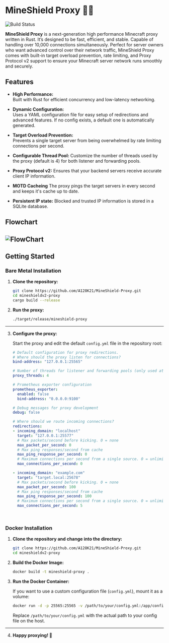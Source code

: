# MineShield Proxy 🦀🚀

![Build Status](https://img.shields.io/badge/build-passing-brightgreen)

**MineShield Proxy** is a next-generation high performance Minecraft proxy written in Rust. It’s designed to be fast, efficient, and stable. Capable of handling over 10,000 connections simultaneously. Perfect for server owners who want advanced control over their network traffic, MineShield Proxy comes with built-in target overload prevention, rate limiting, and Proxy Protocol v2 support to ensure your Minecraft server network runs smoothly and securely.

## Features

- **High Performance:**  
  Built with Rust for efficient concurrency and low-latency networking.

- **Dynamic Configuration:**  
  Uses a YAML configuration file for easy setup of redirections and advanced features. If no config exists, a default one is automatically generated.

- **Target Overload Prevention:**  
  Prevents a single target server from being overwhelmed by rate limiting connections per second.

- **Configurable Thread Pool:**
  Customize the number of threads used by the proxy (default is 4) for both listener and forwarding pools.

- **Proxy Protocol v2:**
  Ensures that your backend servers receive accurate client IP information.

- **MOTD Cacheing**
  The proxy pings the target servers in every second and keeps it's cache up to date.

- **Persistent IP state:**
  Blocked and trusted IP information is stored in a SQLite database.


## Flowchart
![FlowChart](https://i.ibb.co/Z6PW1ZNy/Untitled-diagram-2025-03-09-100419.png)
---
## Getting Started

### Bare Metal Installation

1. **Clone the repository:**

   ```bash
   git clone https://github.com/A128K21/MineShield-Proxy.git
   cd mineshieldv2-proxy
   cargo build --release
   ```

2. **Run the proxy:**

   ```bash
   ./target/release/mineshield-proxy
   ```

---
3. **Configure the proxy:**

   Start the proxy and edit the default `config.yml` file in the repository root:

    ```yaml
    # Default configuration for proxy redirections.
    # Where should the proxy listen for connections?
    bind-address: "127.0.0.1:25565"

    # Number of threads for listener and forwarding pools (only used at startup)
    proxy_threads: 4

    # Prometheus exporter configuration
    prometheus_exporter:
      enabled: false
      bind-address: "0.0.0.0:9100"

    # Debug messages for proxy development
    debug: false

    # Where should we route incoming connections?
    redirections:
    - incoming_domain: "localhost"
      target: "127.0.0.1:25577"
      # Max packets/second before kicking. 0 = none
      max_packet_per_second: 0
      # Max ping responses/second from cache
      max_ping_response_per_second: 0
      # Maximum connections per second from a single source. 0 = unlimited
      max_connections_per_second: 0
    
    - incoming_domain: "example.com"
      target: "target.local:25678"
      # Max packets/second before kicking. 0 = none
      max_packet_per_second: 100
      # Max ping responses/second from cache
      max_ping_response_per_second: 100
      # Maximum connections per second from a single source. 0 = unlimited
      max_connections_per_second: 5
       
          
    ```



### Docker Installation

1. **Clone the repository and change into the directory:**

   ```bash
   git clone https://github.com/A128K21/MineShield-Proxy.git
   cd mineshieldv2-proxy
   ```

2. **Build the Docker Image:**

   ```bash
   docker build -t mineshield-proxy .
   ```

3. **Run the Docker Container:**

   If you want to use a custom configuration file (`config.yml`), mount it as a volume:

   ```bash
   docker run -d -p 25565:25565 -v /path/to/your/config.yml:/app/config.yml mineshield-proxy
   ```

   Replace `/path/to/your/config.yml` with the actual path to your config file on the host.
---

4. **Happy proxying! 🚀**
